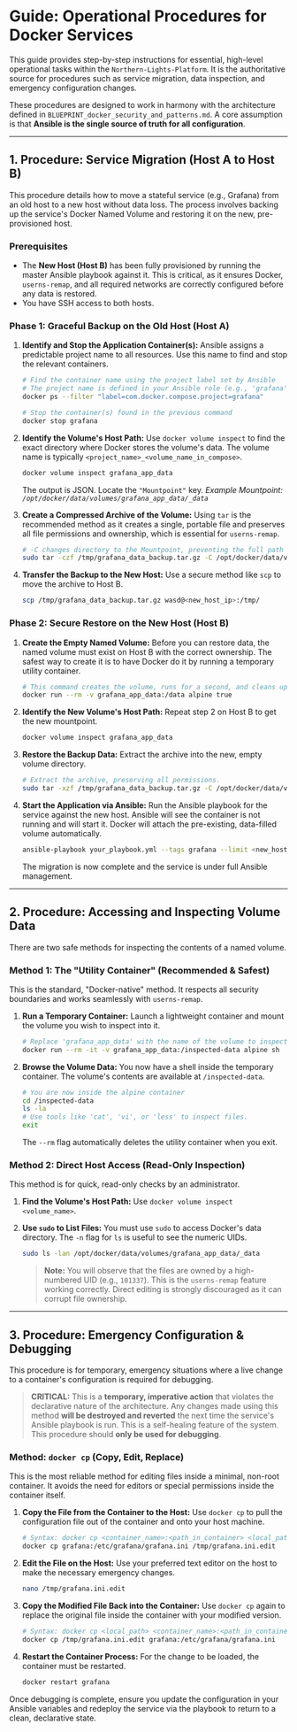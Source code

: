 # Guide: Operational Procedures for Docker Services

This guide provides step-by-step instructions for essential, high-level operational tasks within the
`Northern-Lights-Platform`. It is the authoritative source for procedures such as service migration, data inspection,
and emergency configuration changes.

These procedures are designed to work in harmony with the architecture defined in
`BLUEPRINT_docker_security_and_patterns.md`. A core assumption is that **Ansible is the single source of truth for all
configuration**.

---

## 1. Procedure: Service Migration (Host A to Host B)

This procedure details how to move a stateful service (e.g., Grafana) from an old host to a new host without data loss.
The process involves backing up the service's Docker Named Volume and restoring it on the new, pre-provisioned host.

### Prerequisites

- The **New Host (Host B)** has been fully provisioned by running the master Ansible playbook against it. This is
  critical, as it ensures Docker, `userns-remap`, and all required networks are correctly configured before any data is
  restored.
- You have SSH access to both hosts.

### Phase 1: Graceful Backup on the Old Host (Host A)

1. **Identify and Stop the Application Container(s):** Ansible assigns a predictable project name to all resources. Use
   this name to find and stop the relevant containers.

   ```bash
   # Find the container name using the project label set by Ansible
   # The project name is defined in your Ansible role (e.g., 'grafana')
   docker ps --filter "label=com.docker.compose.project=grafana"

   # Stop the container(s) found in the previous command
   docker stop grafana
   ```

2. **Identify the Volume's Host Path:** Use `docker volume inspect` to find the exact directory where Docker stores the
   volume's data. The volume name is typically `<project_name>_<volume_name_in_compose>`.

   ```bash
   docker volume inspect grafana_app_data
   ```

   The output is JSON. Locate the `"Mountpoint"` key. _Example Mountpoint:
   `/opt/docker/data/volumes/grafana_app_data/_data`_

3. **Create a Compressed Archive of the Volume:** Using `tar` is the recommended method as it creates a single, portable
   file and preserves all file permissions and ownership, which is essential for `userns-remap`.

   ```bash
   # -C changes directory to the Mountpoint, preventing the full path from being stored in the archive.
   sudo tar -czf /tmp/grafana_data_backup.tar.gz -C /opt/docker/data/volumes/grafana_app_data/_data .
   ```

4. **Transfer the Backup to the New Host:** Use a secure method like `scp` to move the archive to Host B.

   ```bash
   scp /tmp/grafana_data_backup.tar.gz wasd@<new_host_ip>:/tmp/
   ```

### Phase 2: Secure Restore on the New Host (Host B)

1. **Create the Empty Named Volume:** Before you can restore data, the named volume must exist on Host B with the
   correct ownership. The safest way to create it is to have Docker do it by running a temporary utility container.

   ```bash
   # This command creates the volume, runs for a second, and cleans up.
   docker run --rm -v grafana_app_data:/data alpine true
   ```

2. **Identify the New Volume's Host Path:** Repeat step 2 on Host B to get the new mountpoint.

   ```bash
   docker volume inspect grafana_app_data
   ```

3. **Restore the Backup Data:** Extract the archive into the new, empty volume directory.

   ```bash
   # Extract the archive, preserving all permissions.
   sudo tar -xzf /tmp/grafana_data_backup.tar.gz -C /opt/docker/data/volumes/grafana_app_data/_data
   ```

4. **Start the Application via Ansible:** Run the Ansible playbook for the service against the new host. Ansible will
   see the container is not running and will start it. Docker will attach the pre-existing, data-filled volume
   automatically.

   ```bash
   ansible-playbook your_playbook.yml --tags grafana --limit <new_host_name>
   ```

   The migration is now complete and the service is under full Ansible management.

---

## 2. Procedure: Accessing and Inspecting Volume Data

There are two safe methods for inspecting the contents of a named volume.

### Method 1: The "Utility Container" (Recommended & Safest)

This is the standard, "Docker-native" method. It respects all security boundaries and works seamlessly with
`userns-remap`.

1. **Run a Temporary Container:** Launch a lightweight container and mount the volume you wish to inspect into it.

   ```bash
   # Replace 'grafana_app_data' with the name of the volume to inspect.
   docker run --rm -it -v grafana_app_data:/inspected-data alpine sh
   ```

2. **Browse the Volume Data:** You now have a shell inside the temporary container. The volume's contents are available
   at `/inspected-data`.

   ```sh
   # You are now inside the alpine container
   cd /inspected-data
   ls -la
   # Use tools like 'cat', 'vi', or 'less' to inspect files.
   exit
   ```

   The `--rm` flag automatically deletes the utility container when you exit.

### Method 2: Direct Host Access (Read-Only Inspection)

This method is for quick, read-only checks by an administrator.

1. **Find the Volume's Host Path:** Use `docker volume inspect <volume_name>`.
2. **Use `sudo` to List Files:** You must use `sudo` to access Docker's data directory. The `-n` flag for `ls` is useful
   to see the numeric UIDs.

   ```bash
   sudo ls -lan /opt/docker/data/volumes/grafana_app_data/_data
   ```

   > **Note:** You will observe that the files are owned by a high-numbered UID (e.g., `101337`). This is the
   > `userns-remap` feature working correctly. Direct editing is strongly discouraged as it can corrupt file ownership.

---

## 3. Procedure: Emergency Configuration & Debugging

This procedure is for temporary, emergency situations where a live change to a container's configuration is required for
debugging.

> **CRITICAL:** This is a **temporary, imperative action** that violates the declarative nature of the architecture. Any
> changes made using this method **will be destroyed and reverted** the next time the service's Ansible playbook is run.
> This is a self-healing feature of the system. This procedure should **only be used for debugging**.

### Method: `docker cp` (Copy, Edit, Replace)

This is the most reliable method for editing files inside a minimal, non-root container. It avoids the need for editors
or special permissions inside the container itself.

1. **Copy the File from the Container to the Host:** Use `docker cp` to pull the configuration file out of the container
   and onto your host machine.

   ```bash
   # Syntax: docker cp <container_name>:<path_in_container> <local_path>
   docker cp grafana:/etc/grafana/grafana.ini /tmp/grafana.ini.edit
   ```

2. **Edit the File on the Host:** Use your preferred text editor on the host to make the necessary emergency changes.

   ```bash
   nano /tmp/grafana.ini.edit
   ```

3. **Copy the Modified File Back into the Container:** Use `docker cp` again to replace the original file inside the
   container with your modified version.

   ```bash
   # Syntax: docker cp <local_path> <container_name>:<path_in_container>
   docker cp /tmp/grafana.ini.edit grafana:/etc/grafana/grafana.ini
   ```

4. **Restart the Container Process:** For the change to be loaded, the container must be restarted.

   ```bash
   docker restart grafana
   ```

Once debugging is complete, ensure you update the configuration in your Ansible variables and redeploy the service via
the playbook to return to a clean, declarative state.
